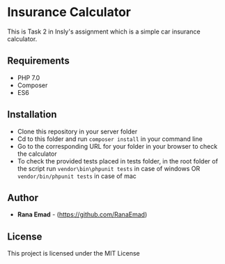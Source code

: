 # Insurance Calculator
This is Task 2 in Insly's assignment which is a simple car insurance calculator.

## Requirements
* PHP 7.0
* Composer
* ES6

## Installation
* Clone this repository in your server folder
* Cd to this folder and run ```composer install``` in your command line
* Go to the corresponding URL for your folder in your browser to check the calculator
* To check the provided tests placed in tests folder, in the root folder of the script run ```vendor\bin\phpunit tests``` in case of windows OR  ```vendor/bin/phpunit tests``` in case of mac

## Author

* **Rana Emad**  - (https://github.com/RanaEmad)

## License

This project is licensed under the MIT License